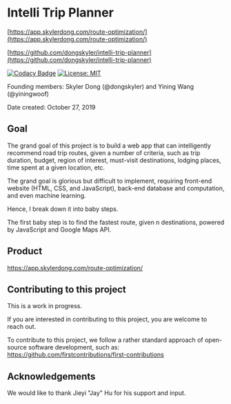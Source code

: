 # Intelli Trip Planner

[https://app.skylerdong.com/route-optimization/](https://app.skylerdong.com/route-optimization/)

[https://github.com/dongskyler/intelli-trip-planner](https://github.com/dongskyler/intelli-trip-planner)

[![Codacy Badge](https://api.codacy.com/project/badge/Grade/0263146bf0e24d25b0ef8f18df238136)](https://www.codacy.com/manual/dongskyler/intelli-trip-planner?utm_source=github.com&amp;utm_medium=referral&amp;utm_content=dongskyler/intelli-trip-planner&amp;utm_campaign=Badge_Grade)
[![License: MIT](https://img.shields.io/badge/License-MIT-yellow.svg)](https://opensource.org/licenses/MIT)

Founding members:
Skyler Dong (@dongskyler) and Yining Wang (@yiningwoof)

Date created: October 27, 2019

## Goal
The grand goal of this project is to build a web app that can intelligently recommend road trip routes, given a number of criteria, such as trip duration, budget, region of interest, must-visit destinations, lodging places, time spent at a given location, etc.

The grand goal is glorious but difficult to implement, requiring front-end website (HTML, CSS, and JavaScript), back-end database and computation, and even machine learning.

Hence, I break down it into baby steps.

The first baby step is to find the fastest route, given n destinations, powered by JavaScript and Google Maps API.

## Product
https://app.skylerdong.com/route-optimization/

## Contributing to this project
This is a work in progress.

If you are interested in contributing to this project, you are welcome to reach out.

To contribute to this project, we follow a rather standard approach of open-source software development, such as:
https://github.com/firstcontributions/first-contributions

## Acknowledgements
We would like to thank Jieyi "Jay" Hu for his support and input.
